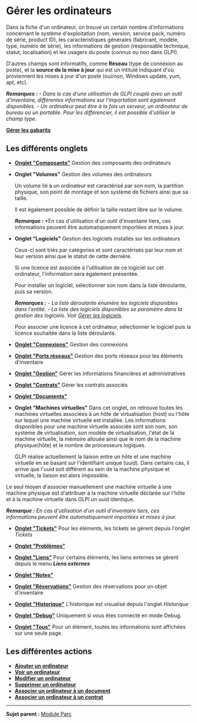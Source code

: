 Gérer les ordinateurs
=====================

Dans la fiche d'un ordinateur, on trouve un certain nombre d'informations concernant le système d'exploitation (nom, version, service pack, numéro de série, product ID), les caractéristiques générales (fabricant, modèle, type, numéro de série), les informations de gestion (responsable technique, statut, localisation) et les usagers du poste (connus ou non dans GLPI).

D'autres champs sont informatifs, comme **Réseau** (type de connexion au poste), et la **source de la mise à jour** qui est un intitulé indiquant d'où proviennent les mises à jour d'un poste (oui/non, Windows update, yum, apt, etc).

***Remarques :***
*- Dans le cas d'une utilisation de GLPI couplé avec un outil d'inventaire, différentes informations sur l'importation sont également disponibles.*
*- Un ordinateur peut être à la fois un serveur, un ordinateur de bureau ou un portable. Pour les différencier, il est possible d'utiliser le champ type.*

**[Gérer les gabarits](index.php?fr/Les_différentes_actions/Gérer_les_gabarits.md)**

Les différents onglets
----------------------
-   **[Onglet "Composants"](index.php?fr/Les_différents_onglets/Onglet_Composants.md)**
     Gestion des composants des ordinateurs

-   **Onglet "Volumes"**
     Gestion des volumes des ordinateurs

    Un volume lié à un ordinateur est caractérisé par son nom, la partition physique, son point de montage et son système de fichiers ainsi que sa taille.

    Il est également possible de définir la taille restant libre sur le volume.

    ***Remarque :*** *En cas d'utilisation d'un outil d'inventaire tiers, ces informations peuvent être automatiquement importées et mises à jour.

-   **Onglet "Logiciels"**
     Gestion des logiciels installés sur les ordinateurs

    Ceux-ci sont triés par catégories et sont caractérisés par leur nom et leur version ainsi que le statut de cette dernière.

    Si une licence est associée à l'utilisation de ce logiciel sur cet ordinateur, l'information sera également présentée.

    Pour installer un logiciel, sélectionner son nom dans la liste déroulante, puis sa version.

    ***Remarques :***
    *- La liste déroulante énumère les logiciels disponibles dans l'entité.*
    *- La liste des logiciels disponibles se paramètre dans la gestion des logiciels. Voir [*Gérer les logiciels*](inventory_software.html "Les logiciels se gèrent depuis le menu Parc > Logiciel").*

    Pour associer une licence à cet ordinateur, sélectionner le logiciel puis la licence souhaitée dans la liste déroulante.


-   **[Onglet "Connexions"](index.php?fr/Les_différents_onglets/Onglet_Connexions.md)**
     Gestion des connexions

-   **[Onglet "Ports réseaux"](index.php?fr/Les_différents_onglets/Onglet_Ports_réseaux.md)**
     Gestion des ports réseaux pour les éléments d'inventaire

-   **[Onglet "Gestion"](index.php?fr/Les_différents_onglets/Onglet_Gestion.md)**
    Gérer les informations financières et administratives

-   **[Onglet "Contrats"](index.php?fr/Les_différents_onglets/Onglet_Contrats.md)**
    Gérer les contrats associés

-   **[Onglet "Documents"](index.php?fr/Les_différents_onglets/Onglet_Documents.md)**

-   **Onglet "Machines virtuelles"**
    Dans cet onglet, on retrouve toutes les machines virtuelles associées à un hôte de virtualisation (host) ou l'hôte sur lequel une machine virtuelle est installée. Les informations disponibles pour une machine virtuelle associée sont son nom, son système de virtualisation, son modèle de virtualisation, l'état de la machine virtuelle, la mémoire allouée ainsi que le nom de la machine physique(hôte) et le nombre de processeurs logiques.

    GLPI réalise actuellement la liaison entre un hôte et une machine virtuelle en se basant sur l'identifiant unique (uuid). Dans certains cas, il arrive que l'uuid soit différent au sein de la machine physique et virtuelle, la liaison est alors impossible.

   Le seul moyen d'associer manuellement une machine virtuelle à une machine physique est d'attribuer à la machine virtuelle déclarée sur l'hôte et à la machine virtuelle dans GLPI un uuid identique.

   ***Remarque :** En cas d'utilisation d'un outil d'inventaire tiers, ces informations peuvent être automatiquement importées et mises à jour.*

-   **[Onglet "Tickets"](index.php?fr/Les_différents_onglets/Onglet_Tickets.md)**
    Pour les éléments, les tickets se gèrent depuis l'onglet *Tickets*

-   **[Onglet "Problèmes"](index.php?fr/Les_différents_onglets/Onglet_Problèmes.md)**

-   **[Onglet "Liens"](index.php?fr/Les_différents_onglets/Onglet_Liens.md)**
     Pour certains éléments, les liens externes se gèrent depuis le menu ***Liens externes***

-   **[Onglet "Notes"](index.php?fr/Les_différents_onglets/Onglet_Notes.md)**

-   **[Onglet "Réservations"](index.php?fr/Les_différents_onglets/Onglet_Réservations.md)**
     Gestion des réservations pour un objet d'inventaire

-   **[Onglet "Historique"](index.php?fr/Les_différents_onglets/Onglet_Historique.md)**
     L'historique est visualisé depuis l'onglet *Historique*

-   **[Onglet "Debug"](index.php?fr/Les_différents_onglets/Onglet_Debug.md)**
    Uniquement si vous êtes connecté en mode Debug.

-   **[Onglet "Tous"](index.php?fr/Les_différents_onglets/Onglet_Tous.md)**
     Pour un élément, toutes les informations sont affichées sur une seule page.

Les différentes actions
-----------------------
-   **[Ajouter un  ordinateur](index.php?fr/Les_différentes_actions/Créer_un_nouvel_objet.md)**
-   **[Voir un ordinateur](index.php?fr/Les_différentes_actions/Visualiser_un_objet.md)**
-   **[Modifier un ordinateur](index.php?fr/Les_différentes_actions/Modifier_un_objet.md)**
-   **[Supprimer un ordinateur](index.php?fr/Les_différentes_actions/Supprimer_un_objet.md)**
-   **[Associer un ordinateur à un document](index.php?fr/Les_différentes_actions/Lier_un_document_à_un_objet.md)**
-   **[Associer un ordinateur à un contrat](index.php?fr/Les_différentes_actions/Lier_un_contrat_à_un_objet.md)**

------------
**Sujet parent :** [Module Parc](index.php?fr/03_Module_Parc/01_Module_Parc.md "Module Parc de GLPI")
